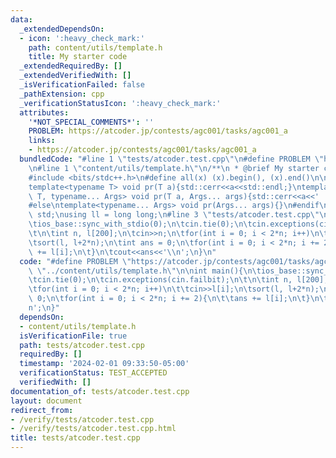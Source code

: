 ```yaml
---
data:
  _extendedDependsOn:
  - icon: ':heavy_check_mark:'
    path: content/utils/template.h
    title: My starter code
  _extendedRequiredBy: []
  _extendedVerifiedWith: []
  _isVerificationFailed: false
  _pathExtension: cpp
  _verificationStatusIcon: ':heavy_check_mark:'
  attributes:
    '*NOT_SPECIAL_COMMENTS*': ''
    PROBLEM: https://atcoder.jp/contests/agc001/tasks/agc001_a
    links:
    - https://atcoder.jp/contests/agc001/tasks/agc001_a
  bundledCode: "#line 1 \"tests/atcoder.test.cpp\"\n#define PROBLEM \"https://atcoder.jp/contests/agc001/tasks/agc001_a\"\
    \n#line 1 \"content/utils/template.h\"\n/**\n * @brief My starter code\n */\n\n\
    #include <bits/stdc++.h>\n#define all(x) (x).begin(), (x).end()\n\n#ifdef LOCAL\n\
    template<typename T> void pr(T a){std::cerr<<a<<std::endl;}\ntemplate<typename\
    \ T, typename... Args> void pr(T a, Args... args){std::cerr<<a<<' ',pr(args...);}\n\
    #else\ntemplate<typename... Args> void pr(Args... args){}\n#endif\n\nusing namespace\
    \ std;\nusing ll = long long;\n#line 3 \"tests/atcoder.test.cpp\"\n\nint main(){\n\
    \tios_base::sync_with_stdio(0);\n\tcin.tie(0);\n\tcin.exceptions(cin.failbit);\n\
    \t\n\tint n, l[200];\n\tcin>>n;\n\tfor(int i = 0; i < 2*n; i++)\n\t\tcin>>l[i];\n\
    \tsort(l, l+2*n);\n\tint ans = 0;\n\tfor(int i = 0; i < 2*n; i += 2){\n\t\tans\
    \ += l[i];\n\t}\n\tcout<<ans<<'\\n';\n}\n"
  code: "#define PROBLEM \"https://atcoder.jp/contests/agc001/tasks/agc001_a\"\n#include\
    \ \"../content/utils/template.h\"\n\nint main(){\n\tios_base::sync_with_stdio(0);\n\
    \tcin.tie(0);\n\tcin.exceptions(cin.failbit);\n\t\n\tint n, l[200];\n\tcin>>n;\n\
    \tfor(int i = 0; i < 2*n; i++)\n\t\tcin>>l[i];\n\tsort(l, l+2*n);\n\tint ans =\
    \ 0;\n\tfor(int i = 0; i < 2*n; i += 2){\n\t\tans += l[i];\n\t}\n\tcout<<ans<<'\\\
    n';\n}"
  dependsOn:
  - content/utils/template.h
  isVerificationFile: true
  path: tests/atcoder.test.cpp
  requiredBy: []
  timestamp: '2024-02-01 09:33:50-05:00'
  verificationStatus: TEST_ACCEPTED
  verifiedWith: []
documentation_of: tests/atcoder.test.cpp
layout: document
redirect_from:
- /verify/tests/atcoder.test.cpp
- /verify/tests/atcoder.test.cpp.html
title: tests/atcoder.test.cpp
---
```

